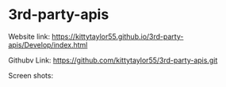 # 3rd-party-apis
Website link:
https://kittytaylor55.github.io/3rd-party-apis/Develop/index.html

Githubv Link:
https://github.com/kittytaylor55/3rd-party-apis.git

Screen shots:
